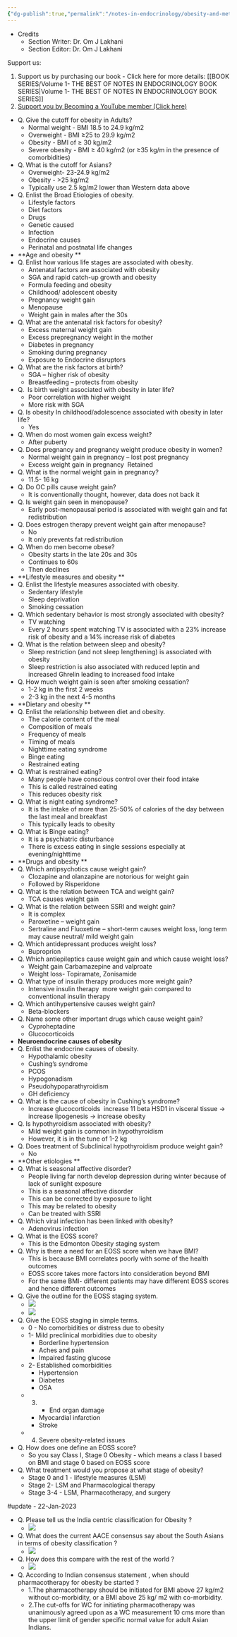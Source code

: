 ```yaml
---
{"dg-publish":true,"permalink":"/notes-in-endocrinology/obesity-and-metabolic-syndrome/obesity-etiology-evaluation-and-natural-history/"}
---
```



- Credits
	- Section Writer: Dr. Om J Lakhani
	- Section Editor: Dr. Om J Lakhani

Support us:
1. Support us by purchasing our book - Click here for more details: [[BOOK SERIES/Volume 1- THE BEST OF NOTES IN ENDOCRINOLOGY BOOK SERIES\|Volume 1- THE BEST OF NOTES IN ENDOCRINOLOGY BOOK SERIES]]
2. [Support you by Becoming a YouTube member (Click here)](https://www.youtube.com/channel/UC6zQSf7dLDqfQOeM4mNUBTQ/join)
 

- Q. Give the cutoff for obesity in Adults?
    - Normal weight - BMI 18.5 to 24.9 kg/m2
    - Overweight - BMI ≥25 to 29.9 kg/m2
    - Obesity - BMI of ≥ 30 kg/m2
    - Severe obesity - BMI ≥ 40 kg/m2 (or ≥35 kg/m in the presence of comorbidities)
- Q. What is the cutoff for Asians?
    - Overweight- 23-24.9 kg/m2
    - Obesity - >25 kg/m2
    - Typically use 2.5 kg/m2 lower than Western data above 
- Q. Enlist the Broad Etiologies of obesity.
    - Lifestyle factors
    - Diet factors
    - Drugs
    - Genetic caused
    - Infection
    - Endocrine causes
    - Perinatal and postnatal life changes
- **Age and obesity **
- Q. Enlist how various life stages are associated with obesity.
    - Antenatal factors are associated with obesity
    - SGA and rapid catch-up growth and obesity
    - Formula feeding and obesity
    - Childhood/ adolescent obesity
    - Pregnancy weight gain
    - Menopause
    - Weight gain in males after the 30s
- Q. What are the antenatal risk factors for obesity?
    - Excess maternal weight gain
    - Excess prepregnancy weight in the mother
    - Diabetes in pregnancy
    - Smoking during pregnancy
    - Exposure to Endocrine disruptors
- Q. What are the risk factors at birth?
    - SGA – higher risk of obesity
    - Breastfeeding – protects from obesity
- Q.  Is birth weight associated with obesity in later life?
    - Poor correlation with higher weight
    - More risk with SGA
- Q. Is obesity In childhood/adolescence associated with obesity in later life?
    - Yes
- Q. When do most women gain excess weight?
    - After puberty
- Q. Does pregnancy and pregnancy weight produce obesity in women?
    - Normal weight gain in pregnancy – lost post pregnancy
    - Excess weight gain in pregnancy  Retained
- Q. What is the normal weight gain in pregnancy?
    - 11.5- 16 kg
- Q. Do OC pills cause weight gain?
    - It is conventionally thought, however, data does not back it
- Q. Is weight gain seen in menopause?
    - Early post-menopausal period is associated with weight gain and fat redistribution
- Q. Does estrogen therapy prevent weight gain after menopause?
    - No
    - It only prevents fat redistribution
- Q. When do men become obese?
    - Obesity starts in the late 20s and 30s
    - Continues to 60s
    - Then declines
- **Lifestyle measures and obesity **
- Q. Enlist the lifestyle measures associated with obesity.
    - Sedentary lifestyle
    - Sleep deprivation
    - Smoking cessation
- Q. Which sedentary behavior is most strongly associated with obesity?
    - TV watching
    - Every 2 hours spent watching TV is associated with a 23% increase risk of obesity and a 14% increase risk of diabetes
- Q. What is the relation between sleep and obesity?
    - Sleep restriction (and not sleep lengthening) is associated with obesity
    - Sleep restriction is also associated with reduced leptin and increased Ghrelin leading to increased food intake
- Q. How much weight gain is seen after smoking cessation?
    - 1-2 kg in the first 2 weeks
    - 2-3 kg in the next 4-5 months
- **Dietary and obesity **
- Q. Enlist the relationship between diet and obesity.
    - The calorie content of the meal
    - Composition of meals
    - Frequency of meals
    - Timing of meals
    - Nighttime eating syndrome
    - Binge eating
    - Restrained eating
- Q. What is restrained eating?
    - Many people have conscious control over their food intake
    - This is called restrained eating
    - This reduces obesity risk
- Q. What is night eating syndrome?
    - It is the intake of more than 25-50% of calories of the day between the last meal and breakfast
    - This typically leads to obesity
- Q. What is Binge eating?
    - It is a psychiatric disturbance
    - There is excess eating in single sessions especially at evening/nighttime
- **Drugs and obesity **
- Q. Which antipsychotics cause weight gain?
    - Clozapine and olanzapine are notorious for weight gain
    - Followed by Risperidone
- Q. What is the relation between TCA and weight gain?
    - TCA causes weight gain
- Q. What is the relation between SSRI and weight gain?
    - It is complex
    - Paroxetine – weight gain
    - Sertraline and Fluoxetine – short-term causes weight loss, long term may cause neutral/ mild weight gain
- Q. Which antidepressant produces weight loss?
    - Buproprion 
- Q. Which antiepileptics cause weight gain and which cause weight loss?
    - Weight gain Carbamazepine and valproate
    - Weight loss- Topiramate, Zonisamide
- Q. What type of insulin therapy produces more weight gain?
    - Intensive insulin therapy  more weight gain compared to conventional insulin therapy
- Q. Which antihypertensive causes weight gain?
    - Beta-blockers
- Q. Name some other important drugs which cause weight gain?
    - Cyproheptadine
    - Glucocorticoids
- **Neuroendocrine causes of obesity**
- Q. Enlist the endocrine causes of obesity.
    - Hypothalamic obesity
    - Cushing’s syndrome
    - PCOS
    - Hypogonadism
    - Pseudohypoparathyroidism
    - GH deficiency
- Q. What is the cause of obesity in Cushing’s syndrome?
    - Increase glucocorticoids  increase 11 beta HSD1 in visceral tissue → increase lipogenesis → increase obesity
- Q. Is hypothyroidism associated with obesity?
    - Mild weight gain is common in hypothyroidism
    - However, it is in the tune of 1-2 kg
- Q. Does treatment of Subclinical hypothyroidism produce weight gain?
    - No
- **Other etiologies **
- Q. What is seasonal affective disorder?
    - People living far north develop depression during winter because of lack of sunlight exposure
    - This is a seasonal affective disorder
    - This can be corrected by exposure to light
    - This may be related to obesity
    - Can be treated with SSRI
- Q. Which viral infection has been linked with obesity?
    - Adenovirus infection
- Q. What is the  EOSS score?
    - This is the Edmonton Obesity staging system
- Q. Why is there a need for an EOSS score when we have  BMI?
    - This is because BMI correlates poorly with some of the health outcomes
    - EOSS score takes more factors into consideration beyond BMI
    - For the same BMI- different patients may have different EOSS scores and hence different outcomes
- Q. Give the outline for the EOSS staging system.
    - ![](https://firebasestorage.googleapis.com/v0/b/firescript-577a2.appspot.com/o/imgs%2Fapp%2FMedical_learning%2FbbE_j9LV12.png?alt=media&token=c17074ab-b02c-4f9d-b4a0-a29fa76a950d)
    - ![](https://firebasestorage.googleapis.com/v0/b/firescript-577a2.appspot.com/o/imgs%2Fapp%2FMedical_learning%2FmiZ1r_Xc1O.png?alt=media&token=fce7225e-b8eb-42a4-8ad8-9153273c3b6d)
- Q. Give the EOSS staging in simple terms.
    - 0 - No comorbidities or distress due to obesity
    - 1-  Mild preclinical morbidities due to obesity
        - Borderline hypertension
        - Aches and pain
        - Impaired fasting glucose
    - 2- Established comorbidities
        - Hypertension
        - Diabetes
        - OSA
    - 3. - End organ damage
        - Myocardial infarction
        - Stroke
    - 4. Severe obesity-related issues
- Q. How does one define an EOSS score?
    - So you say Class I, Stage 0 Obesity - which means a class I based on BMI and stage 0 based on EOSS score
- Q. What treatment would you propose at what stage of obesity?
    - Stage 0 and 1 - lifestyle measures (LSM)
    - Stage 2- LSM and Pharmacological therapy
    - Stage 3-4 - LSM, Pharmacotherapy, and surgery 


#update  - 22-Jan-2023

- Q. Please tell us the India centric classification for Obesity ?
    - ![](https://firebasestorage.googleapis.com/v0/b/firescript-577a2.appspot.com/o/imgs%2Fapp%2FMedical_learning%2FxJG_1izFLp.png?alt=media&token=7f6342fa-ce1e-42e1-be65-28526a372400)
- Q. What does the current AACE consensus say about the South Asians in terms of obesity classification ?
    - ![](https://firebasestorage.googleapis.com/v0/b/firescript-577a2.appspot.com/o/imgs%2Fapp%2FMedical_learning%2FokI5sP7yT6.png?alt=media&token=d6eaf194-9d30-4058-99a8-8e7984b8931f)
- Q. How does this compare with the rest of the world ?
    - ![](https://firebasestorage.googleapis.com/v0/b/firescript-577a2.appspot.com/o/imgs%2Fapp%2FMedical_learning%2FrJwEVOLAp3.jpeg?alt=media&token=be6a3401-4108-4f3e-adf7-f870f56a11b5)
- Q. According to Indian consensus statement , when should pharmacotherapy for obesity be started ?
    - 1.The pharmacotherapy should be initiated for BMI above 27 kg/m2 without co-morbidity, or a BMI above 25 kg/ m2 with co-morbidity.
    - 2.The cut-offs for WC for initiating pharmacotherapy was unanimously agreed upon as a WC measurement 10 cms more than the upper limit of gender specific normal value for adult Asian Indians.

